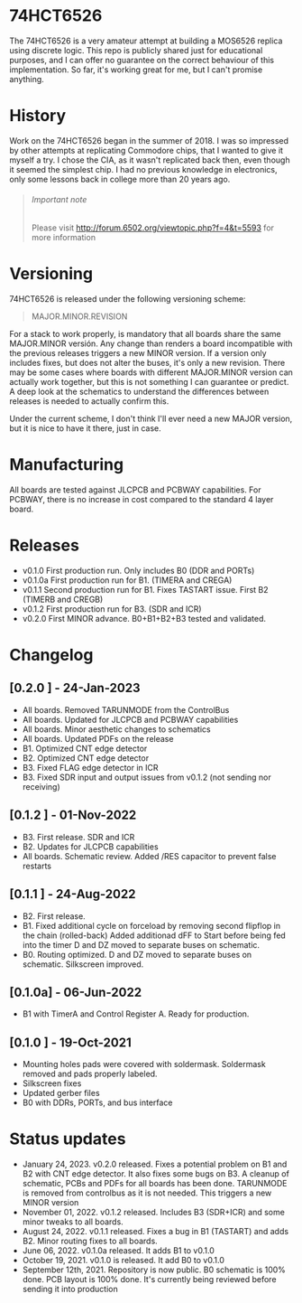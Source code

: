 # 74HCT6526 
The 74HCT6526 is a very amateur attempt at building a MOS6526 replica using discrete logic. This repo is publicly shared just for educational purposes, and I can offer no guarantee on the correct behaviour of this implementation. So far, it's working great for me, but I can't promise anything.

# History
Work on the 74HCT6526 began in the summer of 2018. I was so impressed by other attempts at replicating Commodore chips, that I wanted to give it myself a try. I chose the CIA, as it wasn't replicated back then, even though it seemed the simplest chip. I had no previous knowledge in electronics, only some lessons back in college more than 20 years ago.

> ###### Important note
> Please visit http://forum.6502.org/viewtopic.php?f=4&t=5593 for more information

# Versioning
74HCT6526 is released under the following versioning scheme:

> MAJOR.MINOR.REVISION

For a stack to work properly, is mandatory that all boards share the same MAJOR.MINOR versión. Any change than renders a board incompatible with the previous releases triggers a new MINOR version. If a version only includes fixes, but does not alter the buses, it's only a new revision. There may be some cases where boards with different MAJOR.MINOR version can actually work together, but this is not something I can guarantee or predict. A deep look at the schematics to understand the differences between releases is needed to actually confirm this.

Under the current scheme, I don't think I'll ever need a new MAJOR version, but it is nice to have it there, just in case.

# Manufacturing
All boards are tested against JLCPCB and PCBWAY capabilities. For PCBWAY, there is no increase in cost compared to the standard 4 layer board.

# Releases
* v0.1.0  First production run. Only includes B0 (DDR and PORTs)
* v0.1.0a First production run for B1. (TIMERA and CREGA)
* v0.1.1  Second production run for B1. Fixes TASTART issue. First B2 (TIMERB and CREGB) 
* v0.1.2  First production run for B3. (SDR and ICR)
* v0.2.0  First MINOR advance. B0+B1+B2+B3 tested and validated. 

# Changelog

## [0.2.0 ] - 24-Jan-2023
* All boards. Removed TARUNMODE from the ControlBus
* All boards. Updated for JLCPCB and PCBWAY capabilities
* All boards. Minor aesthetic changes to schematics
* All boards. Updated PDFs on the release
* B1. Optimized CNT edge detector
* B2. Optimized CNT edge detector
* B3. Fixed FLAG edge detector in ICR
* B3. Fixed SDR input and output issues from v0.1.2 (not sending nor receiving)

## [0.1.2 ] - 01-Nov-2022 
* B3. First release. SDR and ICR
* B2. Updates for JLCPCB capabilities
* All boards. Schematic review. Added /RES capacitor to prevent false restarts

## [0.1.1 ] - 24-Aug-2022 
* B2. First release. 
* B1. Fixed additional cycle on forceload by removing second flipflop in the chain (rolled-back)
      Added additionad dFF to Start before being fed into the timer
      D and DZ moved to separate buses on schematic.
* B0. Routing optimized. D and DZ moved to separate buses on schematic. Silkscreen improved. 

## [0.1.0a] - 06-Jun-2022
* B1 with TimerA and Control Register A. Ready for production. 

## [0.1.0 ] - 19-Oct-2021
* Mounting holes pads were covered with soldermask. Soldermask removed and pads properly labeled.
* Silkscreen fixes
* Updated gerber files
* B0 with DDRs, PORTs, and bus interface

# Status updates
* January 24, 2023. v0.2.0 released. Fixes a potential problem on B1 and B2 with CNT edge detector. It also fixes some bugs on B3. A cleanup of schematic, PCBs and PDFs for all boards has been done. TARUNMODE is removed from controlbus as it is not needed. This triggers a new MINOR version
* November 01, 2022. v0.1.2 released. Includes B3 (SDR+ICR) and some minor tweaks to all boards.
* August 24, 2022. v0.1.1 released. Fixes a bug in B1 (TASTART) and adds B2. Minor routing fixes to all boards.
* June 06, 2022. v0.1.0a released. It adds B1 to v0.1.0
* October 19, 2021. v0.1.0 is released. It add B0 to v0.1.0
* September 12th, 2021. Repository is now public. B0 schematic is 100% done. PCB layout is 100% done. It's currently being reviewed before sending it into production
